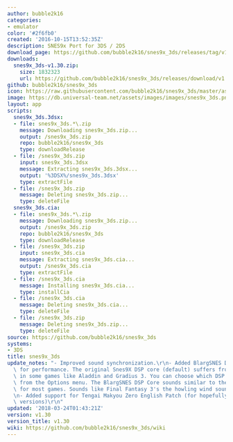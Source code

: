 ```yaml
---
author: bubble2k16
categories:
- emulator
color: '#2f6fb0'
created: '2016-10-15T13:52:35Z'
description: SNES9x Port for 3DS / 2DS
download_page: https://github.com/bubble2k16/snes9x_3ds/releases/tag/v1.30
downloads:
  snes9x_3ds-v1.30.zip:
    size: 1832323
    url: https://github.com/bubble2k16/snes9x_3ds/releases/download/v1.30/snes9x_3ds-v1.30.zip
github: bubble2k16/snes9x_3ds
icon: https://raw.githubusercontent.com/bubble2k16/snes9x_3ds/master/assets/icon.png
image: https://db.universal-team.net/assets/images/images/snes9x_3ds.png
layout: app
scripts:
  snes9x_3ds.3dsx:
  - file: snes9x_3ds.*\.zip
    message: Downloading snes9x_3ds.zip...
    output: /snes9x_3ds.zip
    repo: bubble2k16/snes9x_3ds
    type: downloadRelease
  - file: /snes9x_3ds.zip
    input: snes9x_3ds.3dsx
    message: Extracting snes9x_3ds.3dsx...
    output: '%3DSX%/snes9x_3ds.3dsx'
    type: extractFile
  - file: /snes9x_3ds.zip
    message: Deleting snes9x_3ds.zip...
    type: deleteFile
  snes9x_3ds.cia:
  - file: snes9x_3ds.*\.zip
    message: Downloading snes9x_3ds.zip...
    output: /snes9x_3ds.zip
    repo: bubble2k16/snes9x_3ds
    type: downloadRelease
  - file: /snes9x_3ds.zip
    input: snes9x_3ds.cia
    message: Extracting snes9x_3ds.cia...
    output: /snes9x_3ds.cia
    type: extractFile
  - file: /snes9x_3ds.cia
    message: Installing snes9x_3ds.cia...
    type: installCia
  - file: /snes9x_3ds.cia
    message: Deleting snes9x_3ds.cia...
    type: deleteFile
  - file: /snes9x_3ds.zip
    message: Deleting snes9x_3ds.zip...
    type: deleteFile
source: https://github.com/bubble2k16/snes9x_3ds
systems:
- 3DS
title: snes9x_3ds
update_notes: "- Improved sound synchronization.\r\n- Added BlargSNES DSP Core (experimental)\
  \ for performance. The original Snes9X DSP core (default) suffers from sound skipping\
  \ in some games like Aladdin and Gradius 3. You can choose which DSP core to use\
  \ from the Options menu. The BlargSNES DSP Core sounds similar to the Snes9x Core\
  \ for most games. Sounds like Final Fantasy 3's the howling wind sound different.\r\
  \n- Added support for Tengai Makyou Zero English Patch (for hopefully all future\
  \ versions)\r\n"
updated: '2018-03-24T01:43:21Z'
version: v1.30
version_title: v1.30
wiki: https://github.com/bubble2k16/snes9x_3ds/wiki
---
```

